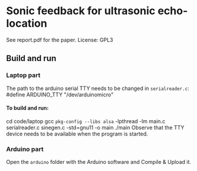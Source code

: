 # Sonic feedback for ultrasonic echo-location
See report.pdf for the paper.
License: GPL3

## Build and run
### Laptop part
The path to the arduino serial TTY needs to be changed in `serialreader.c`:
    #define ARDUINO_TTY "/dev/arduinomicro"
    
#### To build and run:
cd code/laptop
    gcc  `pkg-config --libs alsa` -lpthread -lm main.c serialreader.c sinegen.c  -std=gnu11 -o main
    ./main
Observe that the TTY device needs to be available when the program is started.

### Arduino part
Open the `arduino` folder with the Arduino software and Compile & Upload it.

